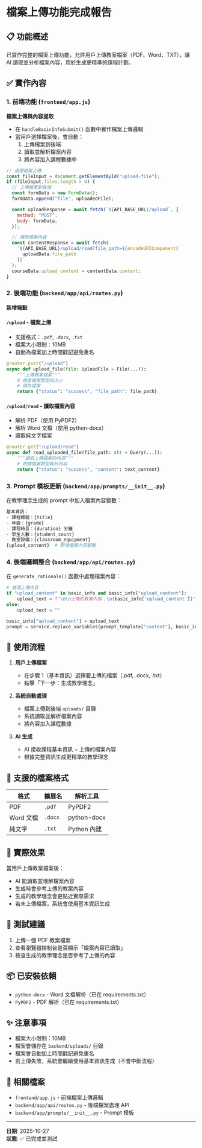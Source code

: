# 檔案上傳功能完成報告

## 📋 功能概述

已實作完整的檔案上傳功能，允許用戶上傳教案檔案（PDF、Word、TXT），讓 AI 讀取並分析檔案內容，用於生成更精準的課程計劃。

## ✅ 實作內容

### 1. 前端功能 (`frontend/app.js`)

**檔案上傳與內容提取**

- 在 `handleBasicInfoSubmit()` 函數中實作檔案上傳邏輯
- 當用戶選擇檔案後，會自動：
  1. 上傳檔案到後端
  2. 讀取並解析檔案內容
  3. 將內容加入課程數據中

```javascript
// 處理檔案上傳
const fileInput = document.getElementById("upload-file");
if (fileInput.files.length > 0) {
  // 上傳檔案到後端
  const formData = new FormData();
  formData.append("file", uploadedFile);

  const uploadResponse = await fetch(`${API_BASE_URL}/upload`, {
    method: "POST",
    body: formData,
  });

  // 讀取檔案內容
  const contentResponse = await fetch(
    `${API_BASE_URL}/upload/read?file_path=${encodeURIComponent(
      uploadData.file_path
    )}`
  );
  courseData.upload_content = contentData.content;
}
```

### 2. 後端功能 (`backend/app/api/routes.py`)

**新增端點**

#### `/upload` - 檔案上傳

- 支援格式：`.pdf`, `.docx`, `.txt`
- 檔案大小限制：10MB
- 自動為檔案加上時間戳記避免重名

```python
@router.post("/upload")
async def upload_file(file: UploadFile = File(...)):
    """上傳教案檔案"""
    # 檢查檔案類型與大小
    # 儲存檔案
    return {"status": "success", "file_path": file_path}
```

#### `/upload/read` - 讀取檔案內容

- 解析 PDF（使用 PyPDF2）
- 解析 Word 文檔（使用 python-docx）
- 讀取純文字檔案

```python
@router.get("/upload/read")
async def read_uploaded_file(file_path: str = Query(...)):
    """讀取上傳檔案的內容"""
    # 根據檔案類型解析內容
    return {"status": "success", "content": text_content}
```

### 3. Prompt 模板更新 (`backend/app/prompts/__init__.py`)

在教學理念生成的 prompt 中加入檔案內容變數：

```python
基本資訊：
- 課程標題：{title}
- 年級：{grade}
- 課程時長：{duration} 分鐘
- 學生人數：{student_count}
- 教室設備：{classroom_equipment}
{upload_content}  # 新增檔案內容變數
```

### 4. 後端邏輯整合 (`backend/app/api/routes.py`)

在 `generate_rationale()` 函數中處理檔案內容：

```python
# 處理上傳內容
if "upload_content" in basic_info and basic_info["upload_content"]:
    upload_text = f"\n\n上傳的教案內容：\n{basic_info['upload_content']}"
else:
    upload_text = ""

basic_info["upload_content"] = upload_text
prompt = service.replace_variables(prompt_template["content"], basic_info)
```

## 🔄 使用流程

1. **用戶上傳檔案**

   - 在步驟 1（基本資訊）選擇要上傳的檔案（.pdf, .docx, .txt）
   - 點擊「下一步：生成教學理念」

2. **系統自動處理**

   - 檔案上傳到後端 `uploads/` 目錄
   - 系統讀取並解析檔案內容
   - 將內容加入課程數據

3. **AI 生成**
   - AI 接收課程基本資訊 + 上傳的檔案內容
   - 根據完整資訊生成更精準的教學理念

## 📝 支援的檔案格式

| 格式      | 擴展名  | 解析工具    |
| --------- | ------- | ----------- |
| PDF       | `.pdf`  | PyPDF2      |
| Word 文檔 | `.docx` | python-docx |
| 純文字    | `.txt`  | Python 內建 |

## 🎯 實際效果

當用戶上傳教案檔案後：

- AI 能讀取並理解檔案內容
- 生成時會參考上傳的教案內容
- 生成的教學理念會更貼近實際需求
- 若未上傳檔案，系統會使用基本資訊生成

## 🚀 測試建議

1. 上傳一個 PDF 教案檔案
2. 查看瀏覽器控制台是否顯示「檔案內容已讀取」
3. 檢查生成的教學理念是否參考了上傳的內容

## 📦 已安裝依賴

- `python-docx` - Word 文檔解析（已在 requirements.txt）
- `PyPDF2` - PDF 解析（已在 requirements.txt）

## ✨ 注意事項

- 檔案大小限制：10MB
- 檔案會儲存在 `backend/uploads/` 目錄
- 檔案會自動加上時間戳記避免重名
- 若上傳失敗，系統會繼續使用基本資訊生成（不會中斷流程）

## 🔗 相關檔案

- `frontend/app.js` - 前端檔案上傳邏輯
- `backend/app/api/routes.py` - 後端檔案處理 API
- `backend/app/prompts/__init__.py` - Prompt 模板

---

**日期**: 2025-10-27  
**狀態**: ✅ 已完成並測試
